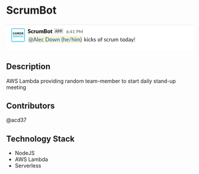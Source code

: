 # ScrumBot

![screenshot](./dir_assets/shot1.png)

## Description

AWS Lambda providing random team-member to start daily stand-up meeting

## Contributors

@acd37

## Technology Stack

-   NodeJS
-   AWS Lambda
-   Serverless

